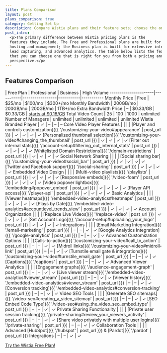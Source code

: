 ```yaml
---
title: Plans Comparison
layout: post
plans_comparison: true
category: Getting Set Up
description: Compare Wistia plans and their feature sets; choose the one that is right for you on the plans comparison page.
post_intro: |
  <p>The primary difference between Wistia pricing plans is the
  features they include. The Free and Professional plans are built for
  hosting and management; the Business plan is built for extensive integration, 
  lead capturing, and advanced analytics. The table below lists the features on each plan, so
  that you can choose one that is right for you from both a pricing and value
  perspective.</p>
---
```


## Features Comparison

  | Free Plan | Professional  | Business     | High Volume
----------------------|-----------|-----------------|-----------|-----------
Monthly Price         | Free      | $25/mo          | $100/mo   | $300+/mo
Monthly Bandwidth     | 200GB/mo   | 200GB/mo        | 200GB/mo  | 1TB+/mo
Extra Bandwidth Price | &#8211;  | $0.33/GB        | $0.33/GB  | [starts at $0.18/GB](http://wistia.com/pricing/highvolume)
Total Video Count     | 25 | 100       | 1000 | unlimited
Number of Managers       | unlimited | unlimited | unlimited | unlimited
Wistia Branded Player  | &#10003; | &#8211;         | &#8211;   | &#8211;
<span class='category'>Core Video Player Features</span> |    |   |   |
[Player and controls customization]({{ '/customizing-your-video#appearance' | post_url }}) | &#10003; | &#10003; | &#10003; | &#10003;
[Personalized thumbnail selection]({{ '/customizing-your-video#changing_the_thumbnail' | post_url }})  | &#10003; | &#10003; | &#10003; | &#10003;
[Filter out internal stats]({{ '/account-setup#filtering_out_internal_stats' | post_url }}) | &#10003; | &#10003; | &#10003; | &#10003;
[Whitelisted Domain Restrictions]({{ '/domain-restrictions' | post_url }}) | &#10003; | &#10003; | &#10003; | &#10003;
<span class='category'>Social Network Sharing</span> |    |   |   |
[Social sharing bar]({{ '/customizing-your-video#social_bar' | post_url }}) | &#10003; | &#10003; | &#10003;| &#10003;
[Twitter and Facebook support]({{ '/social-sharing' | post_url }})  | &#10003;   | &#10003;  | &#10003; | &#10003;
<span class='category'>Embedded Video Design</span> |  |  |  |
[Multi-video playlists]({{ '/playlists' | post_url }}) | &#10003; | &#10003; | &#10003; | &#10003;
[Responsive embeds]({{ '/video-foam' | post_url }}) | &#10003; | &#10003; | &#10003; | &#10003;
[Video popover lightbox]({{ '/embedding#popover_embed' | post_url }}) | &#10003; | &#10003; | &#10003; | &#10003;
[Player API access]({{ '/player-api' | post_url }}) | &#10003; | &#10003; | &#10003; | &#10003;
<span class='category'>Basic Analytics</span> |   |   |   |
[Viewer heatmaps]({{ '/embedded-video-analytics#heatmaps' | post_url }})  | &#10003;  | &#10003;  | &#10003;  | &#10003;
[Plays by Date]({{ '/embedded-video-analytics#accountlevel_trends_view' | post_url }})  | &#10003; | &#10003; | &#10003; | &#10003;
<span class='category'>Account Organization<span class='category'>  |   |   |   |
[Replace Live Videos]({{ '/replace-video' | post_url }}) | &#10003; | &#10003; | &#10003; | &#10003;
[Set Account Logo]({{ '/account-setup#uploading_your_logo' | post_url }})  | &#10003; | &#10003; | &#10003; | &#10003;
<span class='category'>Integrations</span>  |  |  |  |
[Email Marketing Integration]({{ '/email-marketing' | post_url }})  | &#8211; | &#8211; | &#10003; | &#10003;
[Google Analytics Integration]({{ '/google-analytics' | post_url }})  | &#8211; | &#8211; | &#10003; | &#10003;
<span class='category'>Advanced Customization Options</span>  |  |  |  |
[Calls-to-action]({{ '/customizing-your-video#call_to_action' | post_url }}) | &#8211; | &#8211; | &#10003; | &#10003;
[Midroll links]({{ '/customizing-your-video#midroll-link' | post_url }}) | &#8211; | &#8211; | &#10003; | &#10003;
[Turnstile email gate & integrations]({{ '/customizing-your-video#turnstile_email_gate' | post_url }})  | &#8211; | &#8211; | &#10003; | &#10003;
[Captions]({{ '/captions' | post_url }})  | &#8211; | &#8211; | &#10003; | &#10003;
<span class='category'>Advanced Viewer Analytics</span>  |  |  |  |
[Engagement graphs]({{ '/audience-engagement-graph' | post_url }}) | &#8211; | &#8211; | &#10003; | &#10003;
[Live viewer stream]({{ '/embedded-video-analytics#viewer_stream' | post_url }})  | &#8211; | &#8211; | &#10003; | &#10003;
[Viewer history]({{ '/embedded-video-analytics#viewer_stream' | post_url }})  | &#8211; | &#8211; | &#10003; | &#10003;
[Conversion tracking]({{ '/embedded-video-analytics#conversion-tracking' | post_url }})  | &#8211; | &#8211; | &#10003; | &#10003;
<span class='category'>Video SEO Tools</span>  |  |  |  |
[Generate SEO sitemaps]({{ '/video-seo#creating_a_video_sitemap' | post_url }}) | &#8211; | &#8211; | &#10003; | &#10003;
[SEO Embed Code Type]({{ '/video-seo#using_the_video_seo_embed_type' | post_url }}) | &#8211; | &#8211; | &#10003; | &#10003;
<span class='category'>Private Sharing Functionality</span>  |  |  |  |
[Private user session tracking]({{ '/private-sharing#review_your_viewers_activity' | post_url }}) | &#8211; | &#8211; | &#10003; | &#10003;
[Share video privately with multiple user logins]({{ '/private-sharing' | post_url }}) | &#8211; | &#8211; | &#10003; | &#10003;
<span class='category'>Collaboration Tools</span>  |  |  |  |
Advanced [HubSpot]({{ '/hubspot' | post_url }}) & [Pardot]({{ '/pardot' | post_url }}) Integrations  | &#8211; | &#8211; | &#10003; | &#10003;



<a class='button' href='http://wistia.com/free/signup'>Try the Wistia Free Plan!</a>

<script type="text/javascript">
var ebSession = '5254235432543252345';
var ebRand = Math.random()+'';
ebRand = ebRand * 1000000;
//<![CDATA[ 
document.write('<scr'+'ipt src="//bs.serving-sys.com/Serving/ActivityServer.bs?cn=as&amp;ActivityID=541308&amp;rnd=' + ebRand + '&amp;Session='+ebSession+'"></scr' + 'ipt>');
//]]>
</script>
<noscript>
<img width="1" height="1" style="border:0" src="//bs.serving-sys.com/Serving/ActivityServer.bs?cn=as&amp;ActivityID=541308&amp;Session=5254235432543252345&amp;ns=1"/>
</noscript>

